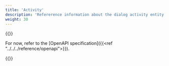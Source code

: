 ```yaml
---
title: 'Activity'
description: 'Refererence information about the dialog activity entity'
weight: 30
---
```


{{<notyetwritten>}}

For now, refer to the [OpenAPI specification]({{<ref "../../../reference/openapi">}}).

{{<children />}}

